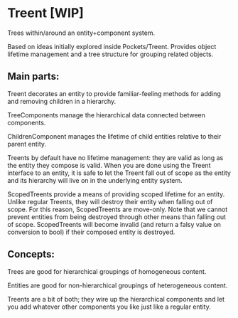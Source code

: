 # Treent [WIP]

Trees within/around an entity+component system.

Based on ideas initially explored inside Pockets/Treent. Provides object lifetime management and a tree structure for grouping related objects.

## Main parts:

Treent decorates an entity to provide familiar-feeling methods for adding and removing children in a hierarchy.

TreeComponents manage the hierarchical data connected between components.

ChildrenComponent manages the lifetime of child entities relative to their parent entity.

Treents by default have no lifetime management: they are valid as long as the entity they compose is valid. When you are done using the Treent interface to an entity, it is safe to let the Treent fall out of scope as the entity and its hierarchy will live on in the underlying entity system.

ScopedTreents provide a means of providing scoped lifetime for an entity. Unlike regular Treents, they will destroy their entity when falling out of scope. For this reason, ScopedTreents are move-only. Note that we cannot prevent entities from being destroyed through other means than falling out of scope. ScopedTreents will become invalid (and return a falsy value on conversion to bool) if their composed entity is destroyed.

## Concepts:

Trees are good for hierarchical groupings of homogeneous content.

Entities are good for non-hierarchical groupings of heterogeneous content.

Treents are a bit of both; they wire up the hierarchical components and let you add whatever other components you like just like a regular entity.

